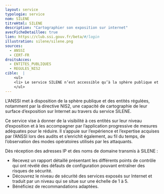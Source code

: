 ```yaml
---
layout: service
typologie: service
nom: SILENE
titreHtml: SILENE
description: "Cartographier son exposition sur internet"
avecFicheDetaillee: true
lien: https://club.ssi.gouv.fr/beta/#/login
illustration: silene/silene.png
sources:
  - ANSSI
  - CERT-FR
droitsAcces:
  - ENTITES_PUBLIQUES
  - REGULES_NIS2
cible:  |
    <ul>
    <li> Le service SILENE n’est accessible qu’à la sphère publique et aux entités réglementées notamment par la directive NIS2. </li>
    </ul>
---
```

L’ANSSI met à disposition de la sphère publique et des entités régulées, notamment par la directive NIS2, une capacité de cartographie de leur surface d’exposition sur Internet au travers du service SILENE.

Ce service vise à donner de la visibilité à ces entités sur leur niveau d’exposition et à les accompagner par l’application progressive de mesures adéquates pour le réduire. Il s’appuie sur l’expérience et l’expertise acquises par l’ANSSI lors des audits et s’enrichit également, au fil du temps, de l’observation des modes opératoires utilisés par les attaquants.

Dès réception des adresses IP et des noms de domaine transmis à SILENE :
<ul>
  <li>Recevez un rapport détaillé présentant les différents points de contrôle qui ont révélé des défauts de configuration pouvant entraîner des risques de sécurité.</li>
  <li>Découvrez le niveau de sécurité des services exposés sur Internet et traduit par un niveau qui se situe sur une échelle de 1 à 5.</li>
  <li>Bénéficiez de recommandations adaptées.</li>
</ul>